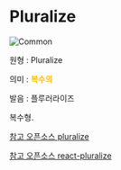 <d-title>

# Pluralize

</d-title>

<d-label>

<d-inner>

![Common](../2TAT1C/Label_Common.png)

</d-inner>

</d-label>

<d-origin>

원형 : Pluralize

</d-origin>

<d-mean>

의미 : <span style="color:#FFBF00; font-weight:bold;">복수의</span>

</d-mean>

<d-pronunciation>

발음 : 플루러라이즈

</d-pronunciation>

<d-content>

복수형.

[참고 오픈소스 pluralize](https://github.com/blakeembrey/pluralize)

[참고 오픈소스 react-pluralize ](https://github.com/tsmith123/react-pluralize)

</d-content>
